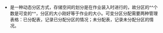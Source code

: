 - 是一种动态分区方式，存储空间的划分是在作业装入时进行的，故分区的^^个数是可变的^^，分区的大小刚好等于作业的大小。可变分区分配需要两种管理表格：已分配表，记录已分配分区的情况；未分配表，记录未分配分区的情况。